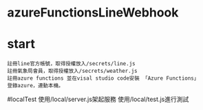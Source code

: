 # azureFunctionsLineWebhook

# start 
	註冊line官方帳號，取得授權放入/secrets/line.js
	註冊氣象局會員，取得授權放入/secrets/weather.js
	註冊azure functions 並在visal studio code安裝 「Azure Functions」
	登錄azure，連動本機。

#localTest
	使用/local/server.js架起服務
	使用/local/test.js進行測試
